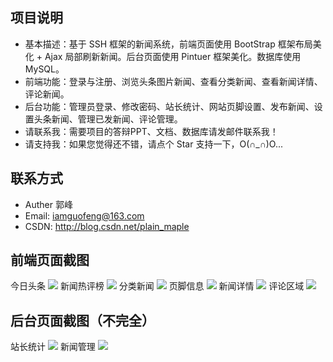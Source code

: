 项目说明
------

* 基本描述：基于 SSH 框架的新闻系统，前端页面使用 BootStrap 框架布局美化 + Ajax 局部刷新新闻。后台页面使用 Pintuer 框架美化。数据库使用 MySQL。
* 前端功能：登录与注册、浏览头条图片新闻、查看分类新闻、查看新闻详情、评论新闻。
* 后台功能：管理员登录、修改密码、站长统计、网站页脚设置、发布新闻、设置头条新闻、管理已发新闻、评论管理。
* 请联系我：需要项目的答辩PPT、文档、数据库请发邮件联系我！
* 请支持我：如果您觉得还不错，请点个 Star 支持一下，O(∩_∩)O...

联系方式
------
* Auther 郭峰
* Email: iamguofeng@163.com 
* CSDN: http://blog.csdn.net/plain_maple


前端页面截图
------ 
今日头条
<img src="https://github.com/iamguofeng/NewsCMS/raw/master/预览截图/1.png"  />
新闻热评榜
<img src="https://github.com/iamguofeng/NewsCMS/raw/master/预览截图/2.png"  />
分类新闻
<img src="https://github.com/iamguofeng/NewsCMS/raw/master/预览截图/3.png"  />
页脚信息
<img src="https://github.com/iamguofeng/NewsCMS/raw/master/预览截图/4.png"  />
新闻详情
<img src="https://github.com/iamguofeng/NewsCMS/raw/master/预览截图/5.png"  />
评论区域
<img src="https://github.com/iamguofeng/NewsCMS/raw/master/预览截图/6.png"  />

后台页面截图（不完全）
------ 
站长统计
<img src="https://github.com/iamguofeng/NewsCMS/raw/master/预览截图/7.png"  />
新闻管理
<img src="https://github.com/iamguofeng/NewsCMS/raw/master/预览截图/8.png"  />

